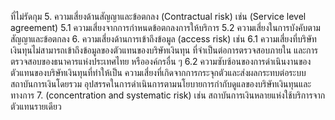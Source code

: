 ที่ไม่รัดกุม
5. ความเสี่ยงด้านสัญญาและข้อตกลง (Contractual risk) เช่น
(Service level agreement)
5.1 ความเสี่ยงจากการกำหนดข้อตกลงการให้บริการ
5.2 ความเสี่ยงในการบังคับตามสัญญาและข้อตกลง
6. ความเสี่ยงด้านการเข้าถึงข้อมูล (access risk) เช่น
6.1 ความเสี่ยงที่บริษัทเงินทุนไม่สามารถเข้าถึงข้อมูลของตัวแทนของบริษัทเงินทุน
ที่จำเป็นต่อการตรวจสอบภายใน และการตรวจสอบของธนาคารแห่งประเทศไทย หรือองค์กรอื่น ๆ
6.2 ความซับซ้อนของการดำเนินงานของตัวแทนของบริษัทเงินทุนที่ทำให้เป็น
ความเสี่ยงที่เกิดจากการกระจุกตัวและส่งผลกระทบต่อระบบสถาบันการเงินโดยรวม
อุปสรรคในการดำเนินการตามนโยบายการกำกับดูแลของบริษัทเงินทุนและทางการ
7.
(concentration and systematic risk) เช่น สถาบันการเงินหลายแห่งใช้บริการจากตัวแทนรายเดียว
